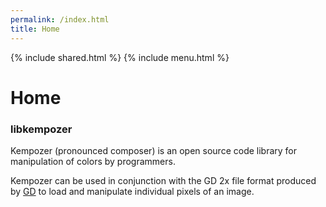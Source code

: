 ```yaml
---
permalink: /index.html
title: Home
---
```


{% include shared.html %}
{% include menu.html %}

# Home

### libkempozer
Kempozer (pronounced composer) is an open source code library for manipulation of colors by programmers.

Kempozer can be used in conjunction with the GD 2x file format produced by [GD](https://github.com/libgd/libgd) to load and manipulate individual pixels of an image.
